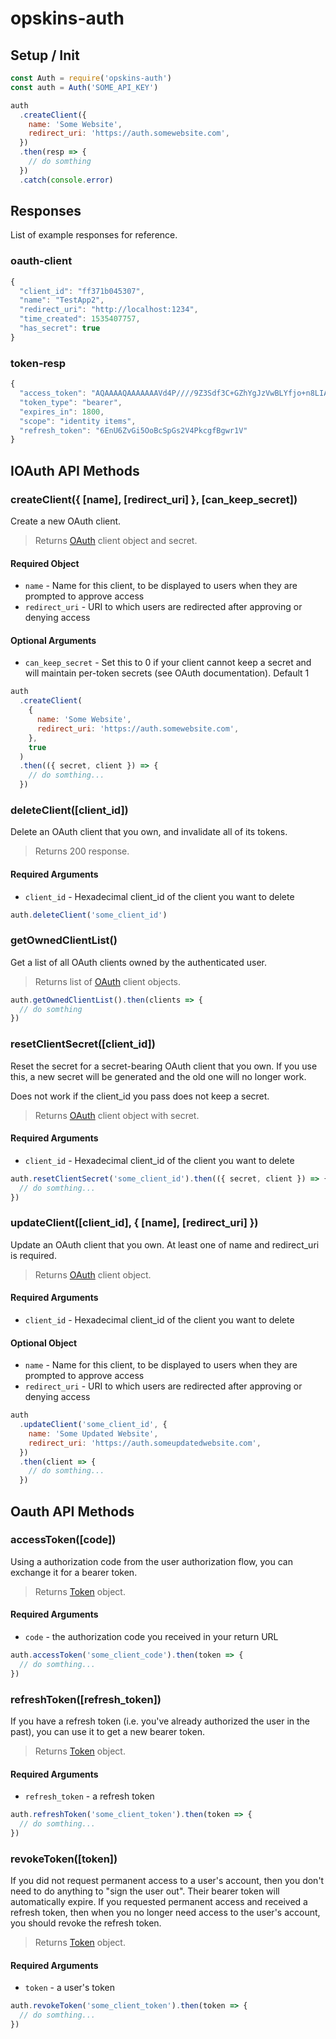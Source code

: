 # opskins-auth

## Setup / Init

```js
const Auth = require('opskins-auth')
const auth = Auth('SOME_API_KEY')

auth
  .createClient({
    name: 'Some Website',
    redirect_uri: 'https://auth.somewebsite.com',
  })
  .then(resp => {
    // do somthing
  })
  .catch(console.error)
```

## Responses

List of example responses for reference.

### oauth-client

```js
{
  "client_id": "ff371b045307",
  "name": "TestApp2",
  "redirect_uri": "http://localhost:1234",
  "time_created": 1535407757,
  "has_secret": true
}
```

### token-resp

```js
{
  "access_token": "AQAAAAQAAAAAAAVd4P////9Z3Sdf3C+GZhYgJzVwBLYfjo+n8LIAzj+JaAippILcmeX2e2o=",
  "token_type": "bearer",
  "expires_in": 1800,
  "scope": "identity items",
  "refresh_token": "6EnU6ZvGi5OoBcSpGs2V4PkcgfBgwr1V"
}
```

## IOAuth API Methods

### createClient({ [name], [redirect_uri] }, [can_keep_secret])

Create a new OAuth client.

> Returns [OAuth](#oauth-client) client object and secret.

#### Required Object

- `name` - Name for this client, to be displayed to users when they are prompted to approve access
- `redirect_uri` - URI to which users are redirected after approving or denying access

#### Optional Arguments

- `can_keep_secret` - Set this to 0 if your client cannot keep a secret and will maintain per-token secrets (see OAuth documentation). Default 1

```js
auth
  .createClient(
    {
      name: 'Some Website',
      redirect_uri: 'https://auth.somewebsite.com',
    },
    true
  )
  .then(({ secret, client }) => {
    // do somthing...
  })
```

### deleteClient([client_id])

Delete an OAuth client that you own, and invalidate all of its tokens.

> Returns 200 response.

#### Required Arguments

- `client_id` - Hexadecimal client_id of the client you want to delete

```js
auth.deleteClient('some_client_id')
```

### getOwnedClientList()

Get a list of all OAuth clients owned by the authenticated user.

> Returns list of [OAuth](#oauth-client) client objects.

```js
auth.getOwnedClientList().then(clients => {
  // do somthing
})
```

### resetClientSecret([client_id])

Reset the secret for a secret-bearing OAuth client that you own. If you use this, a new secret will be generated and the old one will no longer work.

Does not work if the client_id you pass does not keep a secret.

> Returns [OAuth](#oauth-client) client object with secret.

#### Required Arguments

- `client_id` - Hexadecimal client_id of the client you want to delete

```js
auth.resetClientSecret('some_client_id').then(({ secret, client }) => {
  // do somthing...
})
```

### updateClient([client_id], { [name], [redirect_uri] })

Update an OAuth client that you own. At least one of name and redirect_uri is required.

> Returns [OAuth](#oauth-client) client object.

#### Required Arguments

- `client_id` - Hexadecimal client_id of the client you want to delete

#### Optional Object

- `name` - Name for this client, to be displayed to users when they are prompted to approve access
- `redirect_uri` - URI to which users are redirected after approving or denying access

```js
auth
  .updateClient('some_client_id', {
    name: 'Some Updated Website',
    redirect_uri: 'https://auth.someupdatedwebsite.com',
  })
  .then(client => {
    // do somthing...
  })
```

## Oauth API Methods

### accessToken([code])

Using a authorization code from the user authorization flow, you can exchange it for a bearer token.

> Returns [Token](#token-resp) object.

#### Required Arguments

- `code` - the authorization code you received in your return URL

```js
auth.accessToken('some_client_code').then(token => {
  // do somthing...
})
```

### refreshToken([refresh_token])

If you have a refresh token (i.e. you've already authorized the user in the past), you can use it to get a new bearer token.

> Returns [Token](#token-resp) object.

#### Required Arguments

- `refresh_token` - a refresh token

```js
auth.refreshToken('some_client_token').then(token => {
  // do somthing...
})
```

### revokeToken([token])

If you did not request permanent access to a user's account, then you don't need to do anything to "sign the user out". Their bearer token will automatically expire. If you requested permanent access and received a refresh token, then when you no longer need access to the user's account, you should revoke the refresh token.

> Returns [Token](#token-resp) object.

#### Required Arguments

- `token` - a user's token

```js
auth.revokeToken('some_client_token').then(token => {
  // do somthing...
})
```
